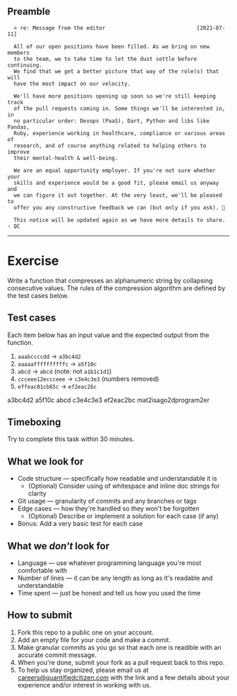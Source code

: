 ## Preamble

```
  > re: Message from the editor                             [2021-07-11]

  All of our open positions have been filled. As we bring on new members
  to the team, we to take time to let the dust settle before continuing.
  We find that we get a better picture that way of the role(s) that will
  have the most impact on our velocity.

  We'll have more positions opening up soon so we're still keeping track
  of the pull requests coming in. Some things we'll be interested in, in
  no particular order: Devops (PaaS), Dart, Python and libs like Pandas,
  Ruby, experience working in healthcare, compliance or various areas of
  research, and of course anything related to helping others to improve
  their mental-health & well-being.

  We are an equal opportunity employer. If you're not sure whether your
  skills and experience would be a good fit, please email us anyway and
  we can figure it out together. At the very least, we'll be pleased to
  offer you any constructive feedback we can (but only if you ask). 🌻

  This notice will be updated again as we have more details to share. - QC

```
---


# Exercise

Write a function that compresses an alphanumeric string by collapsing consecutive values. The rules of the compression algorithm are defined by the test cases below.


## Test cases

Each item below has an input value and the expected output from the function.

1. `aaabccccdd` → `a3bc4d2`
2. `aaaaaffffffffffc` → `a5f10c`
3. `abcd` → `abcd` (note: not `a1b1c1d1`)
4. `ccceee12eccceee` → `c3e4c3e3` (numbers removed)
5. `effeac01cb65c` → `ef2eac2bc`

a3bc4d2
a5f10c
abcd
c3e4c3e3
ef2eac2bc
mat2isago2dprogram2er

## Timeboxing

Try to complete this task within 30 minutes.


## What we look for

- Code structure — specifically how readable and understandable it is
    - (Optional) Consider using of whitespace and inline doc strings for clarity
- Git usage — granularity of commits and any branches or tags
- Edge cases — how they're handled so they won't be forgotten
    - (Optional) Describe or implement a solution for each case (if any)
- Bonus: Add a very basic test for each case


## What we _don't_ look for

- Language — use whatever programming language you're most comfortable with
- Number of lines — it can be any length as long as it's readable and understandable
- Time spent — just be honest and tell us how you used the time


## How to submit

1. Fork this repo to a public one on your account.
2. Add an empty file for your code and make a commit.
3. Make granular commits as you go so that each one is readible with an accurate commit message.
4. When you're done, submit your fork as a pull request back to this repo.
5. To help us stay organized, please email us at careers@quantifiedcitizen.com with the link and a few details about your experience and/or interest in working with us.
